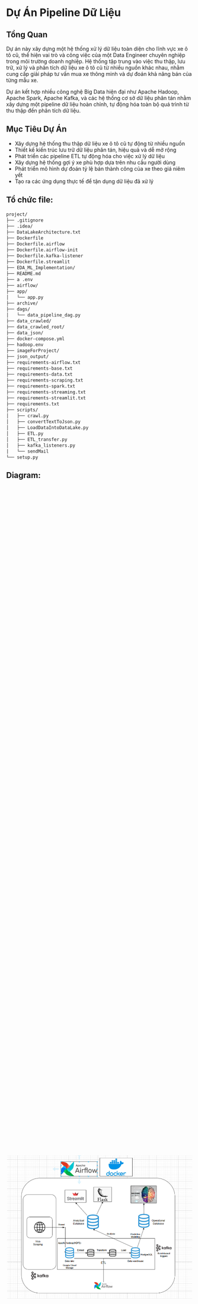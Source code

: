 # Dự Án Pipeline Dữ Liệu

## Tổng Quan

Dự án này xây dựng một hệ thống xử lý dữ liệu toàn diện cho lĩnh vực xe ô tô cũ, thể hiện vai trò và công việc của một Data Engineer chuyên nghiệp trong môi trường doanh nghiệp. Hệ thống tập trung vào việc thu thập, lưu trữ, xử lý và phân tích dữ liệu xe ô tô cũ từ nhiều nguồn khác nhau, nhằm cung cấp giải pháp tư vấn mua xe thông minh và dự đoán khả năng bán của từng mẫu xe.

Dự án kết hợp nhiều công nghệ Big Data hiện đại như Apache Hadoop, Apache Spark, Apache Kafka, và các hệ thống cơ sở dữ liệu phân tán nhằm xây dựng một pipeline dữ liệu hoàn chỉnh, tự động hóa toàn bộ quá trình từ thu thập đến phân tích dữ liệu.

## Mục Tiêu Dự Án
- Xây dựng hệ thống thu thập dữ liệu xe ô tô cũ tự động từ nhiều nguồn
- Thiết kế kiến trúc lưu trữ dữ liệu phân tán, hiệu quả và dễ mở rộng
- Phát triển các pipeline ETL tự động hóa cho việc xử lý dữ liệu
- Xây dựng hệ thống gợi ý xe phù hợp dựa trên nhu cầu người dùng
- Phát triển mô hình dự đoán tỷ lệ bán thành công của xe theo giá niêm yết
- Tạo ra các ứng dụng thực tế để tận dụng dữ liệu đã xử lý

## Tổ chức file:
```
project/
├── .gitignore
├── .idea/
├── DataLakeArchitecture.txt
├── Dockerfile
├── Dockerfile.airflow
├── Dockerfile.airflow-init
├── Dockerfile.kafka-listener
├── Dockerfile.streamlit
├── EDA_ML_Implementation/
├── README.md
├── a .env
├── airflow/
├── app/
│   └── app.py
├── archive/
├── dags/
│   └── data_pipeline_dag.py
├── data_crawled/
├── data_crawled_root/
├── data_json/
├── docker-compose.yml
├── hadoop.env
├── imageForProject/
├── json_output/
├── requirements-airflow.txt
├── requirements-base.txt
├── requirements-data.txt
├── requirements-scraping.txt
├── requirements-spark.txt
├── requirements-streaming.txt
├── requirements-streamlit.txt
├── requirements.txt
├── scripts/
│   ├── crawl.py
│   ├── convertTextToJson.py
│   ├── LoadDataIntoDataLake.py
│   ├── ETL.py
│   ├── ETL_transfer.py
│   ├── kafka_listeners.py
|   └── sendMail
└── setup.py
```
## Diagram:
  <div style="display: flex; justify-content: center; align-items: center; height: 100vh;">
      <img src="https://github.com/VietDucFCB/CarInsight-End-to-End-Data-Engineering-for-Used-Cars/blob/main/imageForProject/diagram.png" width="500"/>
  </div>
  
## Kiến Trúc Pipeline:

```
                   ┌────────────┐    ┌───────────────┐    ┌─────────────────────┐    ┌──────────┐    ┌────────────┐
                   │            │    │               │    │                     │    │          │    │            │
                   │ crawl.py   ├───►│ convertText   ├───►│ LoadDataIntoData    ├───►│  Kafka   ├───►│   ETL.py   │
                   │            │    │ ToJson.py     │    │ Lake.py             │    │          │    │            │
                   └────────────┘    └───────────────┘    └─────────────────────┘    └────┬─────┘    └────┬───────┘
                                                                          │                        │
                                                                          │                        │
                                                                          │                        ▼
                                                                          │                 ┌──────────────┐
                                                                          │                 │              │
                                                                          │                 │ Data         │
                                                                          │                 │ Warehouse    │
                                                                          │                 │              │
                                                                          │                 └──────┬───────┘
                                                                          │                        │
                                                                          │                        │
                                                                          ▼                        ▼
                                                                ┌─────────────┐         ┌──────────────┐
                                                                │             │         │              │
                                                                │   app.py    │◄────────┤    Kafka     │
                                                                │             │         │              │
                                                                └─────────────┘         └──────────────┘
```

Quy trình xử lý được mô tả chi tiết theo các task sau:

```
crawl_task >> convert_to_json_task >> load_to_datalake_task >> trigger_etl_kafka_task >> etl_task >> trigger_app_kafka_task >> send_email_task
```

Trong đó:
- **crawl_task**: Thu thập dữ liệu từ các nguồn qua `crawl.py`
- **convert_to_json_task**: Chuyển đổi dữ liệu thu thập được sang định dạng JSON với `convertTextToJson.py`
- **load_to_datalake_task**: Nạp dữ liệu vào Data Lake (ví dụ: HDFS) qua `LoadDataIntoDataLake.py`
- **trigger_etl_kafka_task**: Kích hoạt xử lý ETL qua Kafka
- **etl_task**: Thực hiện quá trình ETL trên dữ liệu với `ETL.py`
- **trigger_app_kafka_task**: Kích hoạt ứng dụng qua Kafka sau khi ETL hoàn thành
- **send_email_task**: Gửi email thông báo hoàn thành quy trình xử lý

Sơ đồ này minh họa rõ ràng hành trình của dữ liệu từ thu thập đến xử lý và phân phối kết quả trong hệ thống.

  <div style="display: flex; justify-content: center; align-items: center; height: 100vh;">
      <img src="https://github.com/VietDucFCB/CarInsight-End-to-End-Data-Engineering-for-Used-Cars/blob/main/imageForProject/pipeline_etl.png" width="900"/>
  </div>
  
## Các Thành Phần Chính

- **Thu Thập Dữ Liệu**: 
  - Script `crawl.py` được thiết lập để trích xuất dữ liệu từ các trang web khác nhau. Nó hỗ trợ thu thập dữ liệu tự động theo lịch trình đã định và có khả năng xử lý nhiều định dạng dữ liệu.
  
- **Biến Đổi Dữ Liệu**: 
  - Script `convertTextToJson.py` chuyển đổi dữ liệu thô từ các nguồn dạng văn bản thành định dạng JSON. 
  - Các script ETL khác chịu trách nhiệm làm sạch, định dạng lại dữ liệu và tạo điều kiện thuận lợi cho quá trình xử lý tiếp theo.

- **Lưu Trữ Dữ Liệu**: 
  - Hệ thống sử dụng HDFS để lưu trữ dữ liệu dưới dạng “data lake”, đảm bảo dữ liệu thô và đã qua xử lý được lưu giữ lâu dài và có thể truy xuất hiệu quả.

- **Xử Lý Dữ Liệu**: 
  - Apache Airflow được cấu hình để điều phối các quy trình làm việc phức tạp, từ việc chạy các pipeline của quá trình ETL đến việc thực thi các tác vụ xử lý dữ liệu theo lịch trình.

- **Hệ Thống Sự Kiện**: 
  - Kafka được triển khai để giám sát và kích hoạt các hành động dựa trên sự kiện dữ liệu. Điều này giúp hệ thống phản ứng nhanh với các thay đổi dữ liệu cũng như bất kỳ cảnh báo nào từ hệ thống.

- **Kho Dữ Liệu**: 
  - Dữ liệu có cấu trúc được nạp vào cơ sở dữ liệu PostgreSQL, giúp việc truy vấn và phân tích dữ liệu trở nên dễ dàng và nhanh chóng.

- **Ứng Dụng**: 
  - Một ứng dụng web được phát triển trên nền tảng Streamlit cung cấp giao diện trực quan để tư vấn mua xe, cho phép người dùng tương tác và ra quyết định dựa trên các phân tích dữ liệu.
  
## Quy Trình Xử Lý Dữ Liệu

1. **Thu Thập Dữ Liệu**: 
   - Crawler định kỳ chạy theo lịch trình để thu thập dữ liệu về xe ô tô cũ từ nhiều nguồn đa dạng. Quá trình này đảm bảo tất cả các nguồn dữ liệu liên quan đều được thu thập một cách đầy đủ.

2. **Lưu Trữ Thô**: 
   - Dữ liệu thu thập được ban đầu được lưu trữ dưới dạng JSON trong hệ thống tệp cục bộ, tạo thành kho chứa dữ liệu thô cho các bước xử lý tiếp theo.

3. **Nạp Vào Data Lake**: 
   - Sau khi thu thập, dữ liệu được chuyển từ hệ thống tệp cục bộ vào Data Lake trên HDFS, đảm bảo dung lượng lưu trữ lớn và khả năng truy xuất dữ liệu hiệu quả.

4. **ETL Cơ Bản**: 
   - Quá trình ETL (Extract, Transform, Load) cơ bản được thực hiện: dữ liệu thô được làm sạch, chuyển đổi, và nạp lại vào HDFS nhằm chuẩn bị cho quá trình xử lý chuyên sâu.

5. **Phân Vùng Dữ Liệu**: 
   - Dữ liệu trong HDFS được tổ chức lại theo cấu trúc phân vùng hợp lý, tối ưu hóa cho các tác vụ truy vấn và phân tích sau này.

6. **Xử Lý Nâng Cao**: 
   - Apache Spark được sử dụng để thực hiện các phân tích phức tạp trên dữ liệu; từ việc tính toán thống kê đến xây dựng mô hình dự đoán, Spark tạo ra các insights giá trị từ dữ liệu.

7. **Tải Vào Kho Dữ Liệu Chuyên Dụng**:
   - Các tập dữ liệu sau khi qua xử lý được chia tải vào các kho dữ liệu chuyên biệt:
     - Dữ liệu cho hệ thống tư vấn xe, giúp người dùng có được thông tin và phân tích chi tiết.
     - Dữ liệu cho hệ thống dự đoán bán hàng nhằm hỗ trợ đưa ra các kế hoạch kinh doanh chính xác.

8. **Ứng Dụng**:
   - **API**: Xây dựng API cho hệ thống tư vấn xe, cho phép truy vấn dữ liệu theo yêu cầu và đưa ra các phân tích theo thời gian thực.
   - **Công Cụ Phân Tích và Dự Đoán**: Triển khai các công cụ phân tích trực quan và dự đoán khả năng bán hàng, giúp ban quản lý có được cái nhìn tổng quan và ra quyết định chính xác.

9. **Phân Phối Quy Trình Làm Việc**:
   - Tất cả các bước quy trình xử lý dữ liệu được điều phối và tự động hóa thông qua Apache Airflow, giúp đảm bảo tính liên tục và hiệu quả trong toàn bộ hệ thống.

## Cách xây dựng
# Hướng Dẫn Cài Đặt và Sử Dụng Docker Cho Dự Án

## 1. Cài Đặt Docker Desktop

- Truy cập trang chủ của Docker: [Docker Desktop Download](https://www.docker.com/products/docker-desktop)
- Tải phiên bản Docker Desktop phù hợp với hệ điều hành của bạn (Windows hoặc Mac).
- Chạy file cài đặt và làm theo hướng dẫn trên màn hình để cài đặt Docker Desktop.
- Sau khi cài đặt xong, mở Docker Desktop để đảm bảo Docker đã chạy thành công. Bạn có thể kiểm tra bằng cách chạy lệnh sau trong terminal:
  
  ```bash
  docker --version
  ```

## 2. Cài Đặt Git

Nếu bạn chưa cài đặt Git, hãy tải từ trang chủ: [Git Downloads](https://git-scm.com/downloads) và làm theo hướng dẫn cài đặt tương ứng với hệ điều hành của bạn.

## 3. Clone Repository

Mở terminal hoặc Command Prompt, di chuyển đến thư mục mà bạn muốn lưu trữ dự án, sau đó clone repo từ GitHub bằng lệnh:

```bash
git clone https://github.com/VietDucFCB/CarInsight-End-to-End-Data-Engineering-for-Used-Cars.git
```

Vào thư mục dự án đã clone về:

```bash
cd CarInsight-End-to-End-Data-Engineering-for-Used-Cars
```

## 4. Build Docker Image

Trong thư mục chứa file `Dockerfile` (thường nằm ở root của dự án), bạn sẽ build image bằng lệnh sau. Bạn có thể thay `your-image-name` thành tên image mong muốn:

```bash
docker build -t your-image-name .
```

Lệnh này sẽ đọc file `Dockerfile` và build image dựa trên các chỉ dẫn bên trong.

## 5. Chạy Docker Container

Sau khi image được build thành công, bạn có thể chạy container bằng lệnh:

```bash
docker run -d -p 8080:80 --name your-container-name your-image-name
```

Trong đó:
- `-d` chạy container dưới dạng background.
- `-p 8080:80` ánh xạ cổng 80 bên trong container sang cổng 8080 trên host. Tùy chỉnh theo nhu cầu của bạn.
- `--name your-container-name` đặt tên cho container.
- `your-image-name` là tên image bạn đã build ở bước trước.

Bạn có thể kiểm tra các container đang chạy bằng lệnh:

```bash
docker ps
```

Để dừng container, sử dụng:

```bash
docker stop your-container-name
```

Để khởi động lại container, dùng:

```bash
docker start your-container-name
```

## 6. Kiểm Tra Ứng Dụng

Sau khi container đã chạy, mở trình duyệt và truy cập địa chỉ: [http://localhost:8080](http://localhost:8080) (hoặc cổng bạn đã cấu hình) để kiểm tra ứng dụng hoạt động.

---

Với các bước trên, bạn đã hoàn thành quá trình cài đặt Docker Desktop, clone repo và build cũng như chạy Docker container cho dự án.

# Sử Dụng Airflow Webserver để Quản Lý và Chạy DAGs Qua Web UI

Airflow Webserver cung cấp giao diện người dùng web cho phép bạn giám sát, quản lý và kích hoạt các DAGs. Dưới đây là các bước để khởi động Airflow Webserver và chạy DAGs thông qua giao diện web:

## 1. Cài Đặt Airflow

Nếu bạn chưa cài đặt Airflow, hãy cài đặt qua pip hoặc Docker tùy thuộc vào môi trường làm việc của bạn. Ví dụ, cài đặt Airflow qua pip:
```bash
pip install apache-airflow
```

## 2. Thiết Lập Airflow

- **Đặt thư mục Airflow**: Tạo thư mục cho Airflow và thiết lập biến môi trường `AIRFLOW_HOME`. Ví dụ:
```bash
mkdir ~/airflow
export AIRFLOW_HOME=~/airflow
```
- **Khởi tạo cơ sở dữ liệu**: Airflow dùng SQLite (trong môi trường phát triển) nên thực hiện lệnh sau để khởi tạo cơ sở dữ liệu:
```bash
airflow db init
```
- **Tạo người dùng Admin**: Tạo người dùng để đăng nhập vào giao diện Airflow:
```bash
airflow users create \
    --username admin \
    --firstname Admin \
    --lastname User \
    --role Admin \
    --email admin@example.com
```

## 3. Khởi Động Scheduler và Webserver

### Khởi Động Scheduler

Scheduler chịu trách nhiệm kích hoạt các tác vụ theo lịch trình của DAG. Mở một terminal và chạy:
```bash
airflow scheduler
```

### Khởi Động Webserver

Mở một terminal khác để khởi động Airflow Webserver:
```bash
airflow webserver --port 8080
```
Sau khi khởi động thành công, bạn có thể truy cập giao diện Airflow tại:
[http://localhost:8080](http://localhost:8080)

## 4. Tải DAGs Vào Airflow

- **Đặt DAGs**: Đảm bảo rằng các file DAG (ví dụ: `data_pipeline_dag.py` nằm trong thư mục `dags/`) được đặt trong thư mục DAG mà Airflow sử dụng. Mặc định, Airflow sẽ tìm các DAG trong thư mục `${AIRFLOW_HOME}/dags`.
- Nếu bạn muốn thay đổi thư mục DAG, hãy thiết lập biến môi trường:
```bash
export AIRFLOW__CORE__DAGS_FOLDER=~/path/to/your/dags
```
- Sau khi DAGs được đặt đúng vị trí, Airflow Webserver sẽ tự động phát hiện và nạp các file DAG từ thư mục này.

## 5. Sử Dụng Web UI để Quản Lý và Chạy DAG

- Mở trình duyệt và truy cập [http://localhost:8080](http://localhost:8080) để vào giao diện Airflow. (Trong cấu hình của tôi là 8081)
- **Quan sát danh sách DAGs**: Tại trang chính, bạn sẽ thấy danh sách các DAG hiện có.
- **Xem chi tiết DAG**: Nhấp vào tên của một DAG để xem thông tin chi tiết, biểu đồ và biểu đồ trạng thái của các task.
- **Kích hoạt DAG**:
  - Để chạy DAG ngay lập tức, nhấp vào nút "Trigger DAG" (thường hiển thị dưới dạng biểu tượng "play") bên cạnh tên DAG.
  - Bạn cũng có thể bật/tắt chế độ chạy theo lịch bằng cách sử dụng nút "On/Off" trong giao diện.
- **Xem logs và trạng thái**: Sử dụng các tab chi tiết bên trong để theo dõi trạng thái hiện tại của các task và kiểm tra logs của các lần chạy trước đó.

## 6. Dừng Airflow

- Để dừng Airflow Webserver, nhấn `CTRL+C` trong terminal mà bạn đã khởi động webserver.
- Tương tự, dừng scheduler bằng cách nhấn `CTRL+C` trong terminal nơi scheduler đang chạy.

  <div style="display: flex; justify-content: center; align-items: center; height: 100vh;">
      <img src="https://github.com/VietDucFCB/CarInsight-End-to-End-Data-Engineering-for-Used-Cars/blob/main/imageForProject/airflow.png" width="900"/>
  </div>
  
1. Nhấp vào biểu tượng nếu bạn muốn khởi động lại hoặc bạn đã có cập nhật trong code trước đó
2. Xem DAGS Directed Acyclic Graphs (Đồ thị có hướng không chu trình).
3. Xem đồ thị các task trong ETL
4. Chạy hoặc xóa tiến trình

Với các bước trên, bạn có thể dễ dàng khởi động Airflow Webserver, tải DAGs vào hệ thống và sử dụng giao diện web để quản lý cũng như chạy các quy trình xử lý dữ liệu của bạn.

### Tự động gửi Email khi chạy ETL:
- Kể cả DAGS có chạy thành công hay thất bại cũng sẽ gửi về mail thông báo cho người nhận:
  <div style="display: flex; justify-content: center; align-items: center; height: 100vh;">
      <img src="https://github.com/VietDucFCB/CarInsight-End-to-End-Data-Engineering-for-Used-Cars/blob/main/imageForProject/Email.png" width="900"/>
  </div>

- Bạn có thể thay đổi email người nhận bằng cách cấu hình file `docker-compose.yml` như sau:
```
  environments:
    AIRFLOW__WEBSERVER__BASE_URL: 'http://localhost:8081'
    # SMTP Configuration for Email Delivery
    SMTP_HOST: smtp-mail.outlook.com
    SMTP_PORT: 587
    SMTP_USER: USER_SEND_MAIL
    SMTP_PASSWORD: PASSWORD_SEND_MAIL
    SMTP_USE_TLS: 'False'
    FROM_EMAIL: USER_RECEIVE_MAIL
    EMAIL_DELIVERY_METHOD: smtp
    # Rest of your code
```
## Hệ thống tư vấn gợi ý mua xe theo yêu cầu của khách hàng:
Người dùng thông qua các thông tin sau: Năm sản xuất, nhà sản xuất xe mong muốn, Giá trong một phạm vi nhất định, có chính sách trả góp hay không, v.v ... Loại động cơ nào, sử dụng nhiên liệu nào và một số đặc điểm nếu cần thiết. Ứng dụng sẽ truy vấn cơ sở dữ liệu có sẵn trong PostgreSQL, thông tin được nhập bởi người dùng có thể trống, sau đó đầu ra sẽ là tất cả thông tin của xe theo yêu cầu của nhà nhập khẩu và được sắp xếp bằng cách tăng giá.

  <div style="display: flex; justify-content: center; align-items: center; height: 100vh;">
      <img src="https://github.com/VietDucFCB/ProjectSummer2024/blob/main/2.png" width="900"/>
  </div>
  
[Used car recomendation system](http://localhost:8501)

## Mô hình Machine Learning dự doán khi nào xe có thể được bán trong tương lai:

  <div style="display: flex; justify-content: center; align-items: center; height: 100vh;">
      <img src="https://github.com/VietDucFCB/ProjectSummer2024/blob/main/9.png" width="500"/>
  </div>
